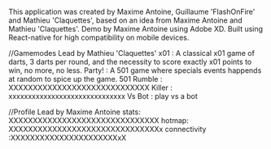 This application was created by Maxime Antoine, Guillaume 'FlashOnFire' and Mathieu 'Claquettes', based on an idea from Maxime Antoine and Mathieu 'Claquettes'.
Demo by Maxime Antoine using Adobe XD.
Built using React-native for high compatibility on mobile devices.

//Gamemodes Lead by Mathieu 'Claquettes'
x01 : A classical x01 game of darts, 3 darts per round, and the necessity to score exactly x01 points to win, no more, no less.
Party! : A 501 game where specials events happends at random to spice up the game.
501 Rumble : XXXXXXXXXXXXXXXXXXXXXXXXXXXXX
Killer : xxxxxxxxxxxxxxxxxxxxxxxxxxxxxx
Vs Bot : play vs a bot

//Profile   Lead by Maxime Antoine
stats:  XXXXXXXXXXXXXXXXXXXXXXXXXXXXXXX
hotmap: XXXXXXXXXXXXXXXXXXXXXXXXXXXXXXXx
connectivity :XXXXXXXXXXXXXXXXXXXXXXxX
